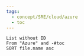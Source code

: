 ```yaml
---
tags:
  - concept/SRE/cloud/azure 
  - toc
---
```

```dataview  
List without ID  
From "Azure" and -#toc   
SORT file.name asc  
```